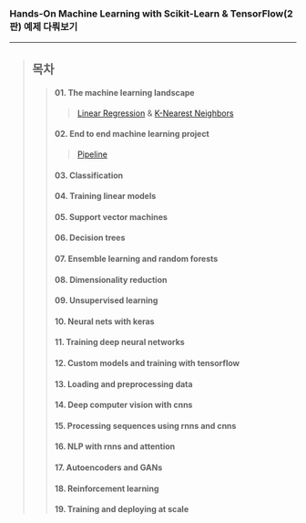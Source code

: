 ### Hands-On Machine Learning with Scikit-Learn & TensorFlow(2판) 예제 다뤄보기
------
> ## 목차
>> #### 01. The machine learning landscape
>>> [Linear Regression](https://github.com/Gauguin94/hands_on_ml/blob/main/01_the_machine_learning_landscape/linear_regression.py)
>>> &
>>> [K-Nearest Neighbors](https://github.com/Gauguin94/hands_on_ml/blob/main/01_the_machine_learning_landscape/knn.py)
>> #### 02. End to end machine learning project
>>> [Pipeline](https://github.com/Gauguin94/hands_on_ml/tree/main/02_end_to_end_machine_learning_project) 
>> #### 03. Classification
>> 
>> #### 04. Training linear models
>> 
>> #### 05. Support vector machines
>> 
>> #### 06. Decision trees
>> 
>> #### 07. Ensemble learning and random forests
>> 
>> #### 08. Dimensionality reduction
>> 
>> #### 09. Unsupervised learning
>> 
>> #### 10. Neural nets with keras
>> 
>> #### 11. Training deep neural networks
>> 
>> #### 12. Custom models and training with tensorflow
>> 
>> #### 13. Loading and preprocessing data
>> 
>> #### 14. Deep computer vision with cnns
>> 
>> #### 15. Processing sequences using rnns and cnns
>> 
>> #### 16. NLP with rnns and attention
>> 
>> #### 17. Autoencoders and GANs
>> 
>> #### 18. Reinforcement learning
>> 
>> #### 19. Training and deploying at scale
